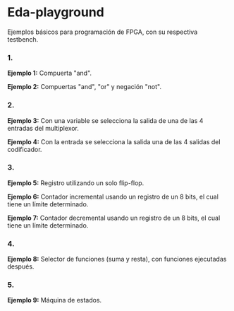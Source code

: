 # Eda-playground
Ejemplos básicos para programación de FPGA, con su respectiva testbench.

### 1. 
**Ejemplo 1:** Compuerta "and".

**Ejemplo 2:** Compuertas "and", "or" y negación "not".

### 2. 
**Ejemplo 3:** Con una variable se selecciona la salida de una de las 4 entradas del multiplexor.

**Ejemplo 4:** Con la entrada se selecciona la salida una de las 4 salidas del codificador.

### 3. 
**Ejemplo 5:** Registro utilizando un solo flip-flop.

**Ejemplo 6:** Contador incremental usando un registro de un 8 bits, el cual tiene un límite determinado.

**Ejemplo 7:** Contador decremental usando un registro de un 8 bits, el cual tiene un límite determinado.

### 4. 
**Ejemplo 8:** Selector de funciones (suma y resta), con funciones ejecutadas después.

### 5. 
**Ejemplo 9:** Máquina de estados.
